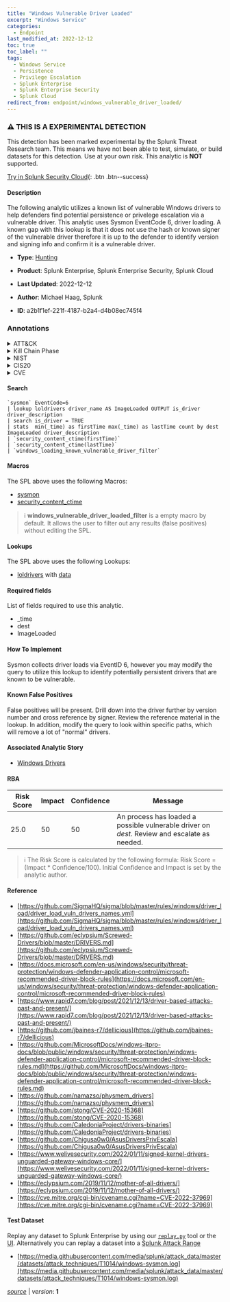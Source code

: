 ```yaml
---
title: "Windows Vulnerable Driver Loaded"
excerpt: "Windows Service"
categories:
  - Endpoint
last_modified_at: 2022-12-12
toc: true
toc_label: ""
tags:
  - Windows Service
  - Persistence
  - Privilege Escalation
  - Splunk Enterprise
  - Splunk Enterprise Security
  - Splunk Cloud
redirect_from: endpoint/windows_vulnerable_driver_loaded/
---
```


### :warning: THIS IS A EXPERIMENTAL DETECTION
This detection has been marked experimental by the Splunk Threat Research team. This means we have not been able to test, simulate, or build datasets for this detection. Use at your own risk. This analytic is **NOT** supported.


[Try in Splunk Security Cloud](https://www.splunk.com/en_us/cyber-security.html){: .btn .btn--success}

#### Description

The following analytic utilizes a known list of vulnerable Windows drivers to help defenders find potential persistence or privelege escalation via a vulnerable driver. This analytic uses Sysmon EventCode 6, driver loading. A known gap with this lookup is that it does not use the hash or known signer of the vulnerable driver therefore it is up to the defender to identify version and signing info and confirm it is a vulnerable driver.

- **Type**: [Hunting](https://github.com/splunk/security_content/wiki/Detection-Analytic-Types)
- **Product**: Splunk Enterprise, Splunk Enterprise Security, Splunk Cloud

- **Last Updated**: 2022-12-12
- **Author**: Michael Haag, Splunk
- **ID**: a2b1f1ef-221f-4187-b2a4-d4b08ec745f4

### Annotations
<details>
  <summary>ATT&CK</summary>

<div markdown="1">

#### [ATT&CK](https://attack.mitre.org/)

| ID          | Technique   | Tactic         |
| ----------- | ----------- |--------------- |
| [T1543.003](https://attack.mitre.org/techniques/T1543/003/) | Windows Service | Persistence, Privilege Escalation |

</div>
</details>


<details>
  <summary>Kill Chain Phase</summary>

<div markdown="1">

* Exploitation


</div>
</details>


<details>
  <summary>NIST</summary>

<div markdown="1">

* DE.CM



</div>
</details>

<details>
  <summary>CIS20</summary>

<div markdown="1">

* CIS 3
* CIS 5
* CIS 16



</div>
</details>

<details>
  <summary>CVE</summary>

<div markdown="1">


</div>
</details>


#### Search

```
`sysmon` EventCode=6 
| lookup loldrivers driver_name AS ImageLoaded OUTPUT is_driver driver_description 
| search is_driver = TRUE 
| stats  min(_time) as firstTime max(_time) as lastTime count by dest ImageLoaded driver_description 
| `security_content_ctime(firstTime)` 
| `security_content_ctime(lastTime)` 
| `windows_loading_known_vulnerable_driver_filter`
```

#### Macros
The SPL above uses the following Macros:
* [sysmon](https://github.com/splunk/security_content/blob/develop/macros/sysmon.yml)
* [security_content_ctime](https://github.com/splunk/security_content/blob/develop/macros/security_content_ctime.yml)

> :information_source:
> **windows_vulnerable_driver_loaded_filter** is a empty macro by default. It allows the user to filter out any results (false positives) without editing the SPL.

#### Lookups
The SPL above uses the following Lookups:

* [loldrivers](https://github.com/splunk/security_content/blob/develop/lookups/loldrivers.yml) with [data](https://github.com/splunk/security_content/tree/develop/lookups/loldrivers.csv)



#### Required fields
List of fields required to use this analytic.
* _time
* dest
* ImageLoaded



#### How To Implement
Sysmon collects driver loads via EventID 6, however you may modify the query to utilize this lookup to identify potentially persistent drivers that are known to be vulnerable.
#### Known False Positives
False positives will be present. Drill down into the driver further by version number and cross reference by signer. Review the reference material in the lookup. In addition, modify the query to look within specific paths, which will remove a lot of &#34;normal&#34; drivers.

#### Associated Analytic Story
* [Windows Drivers](/stories/windows_drivers)




#### RBA

| Risk Score  | Impact      | Confidence   | Message      |
| ----------- | ----------- |--------------|--------------|
| 25.0 | 50 | 50 | An process has loaded a possible vulnerable driver on $dest$. Review and escalate as needed. |


> :information_source:
> The Risk Score is calculated by the following formula: Risk Score = (Impact * Confidence/100). Initial Confidence and Impact is set by the analytic author.


#### Reference

* [https://github.com/SigmaHQ/sigma/blob/master/rules/windows/driver_load/driver_load_vuln_drivers_names.yml](https://github.com/SigmaHQ/sigma/blob/master/rules/windows/driver_load/driver_load_vuln_drivers_names.yml)
* [https://github.com/eclypsium/Screwed-Drivers/blob/master/DRIVERS.md](https://github.com/eclypsium/Screwed-Drivers/blob/master/DRIVERS.md)
* [https://docs.microsoft.com/en-us/windows/security/threat-protection/windows-defender-application-control/microsoft-recommended-driver-block-rules](https://docs.microsoft.com/en-us/windows/security/threat-protection/windows-defender-application-control/microsoft-recommended-driver-block-rules)
* [https://www.rapid7.com/blog/post/2021/12/13/driver-based-attacks-past-and-present/](https://www.rapid7.com/blog/post/2021/12/13/driver-based-attacks-past-and-present/)
* [https://github.com/jbaines-r7/dellicious](https://github.com/jbaines-r7/dellicious)
* [https://github.com/MicrosoftDocs/windows-itpro-docs/blob/public/windows/security/threat-protection/windows-defender-application-control/microsoft-recommended-driver-block-rules.md](https://github.com/MicrosoftDocs/windows-itpro-docs/blob/public/windows/security/threat-protection/windows-defender-application-control/microsoft-recommended-driver-block-rules.md)
* [https://github.com/namazso/physmem_drivers](https://github.com/namazso/physmem_drivers)
* [https://github.com/stong/CVE-2020-15368](https://github.com/stong/CVE-2020-15368)
* [https://github.com/CaledoniaProject/drivers-binaries](https://github.com/CaledoniaProject/drivers-binaries)
* [https://github.com/Chigusa0w0/AsusDriversPrivEscala](https://github.com/Chigusa0w0/AsusDriversPrivEscala)
* [https://www.welivesecurity.com/2022/01/11/signed-kernel-drivers-unguarded-gateway-windows-core/](https://www.welivesecurity.com/2022/01/11/signed-kernel-drivers-unguarded-gateway-windows-core/)
* [https://eclypsium.com/2019/11/12/mother-of-all-drivers/](https://eclypsium.com/2019/11/12/mother-of-all-drivers/)
* [https://cve.mitre.org/cgi-bin/cvename.cgi?name=CVE-2022-37969](https://cve.mitre.org/cgi-bin/cvename.cgi?name=CVE-2022-37969)



#### Test Dataset
Replay any dataset to Splunk Enterprise by using our [`replay.py`](https://github.com/splunk/attack_data#using-replaypy) tool or the [UI](https://github.com/splunk/attack_data#using-ui).
Alternatively you can replay a dataset into a [Splunk Attack Range](https://github.com/splunk/attack_range#replay-dumps-into-attack-range-splunk-server)

* [https://media.githubusercontent.com/media/splunk/attack_data/master/datasets/attack_techniques/T1014/windows-sysmon.log](https://media.githubusercontent.com/media/splunk/attack_data/master/datasets/attack_techniques/T1014/windows-sysmon.log)



[*source*](https://github.com/splunk/security_content/tree/develop/detections/experimental/endpoint/windows_vulnerable_driver_loaded.yml) \| *version*: **1**